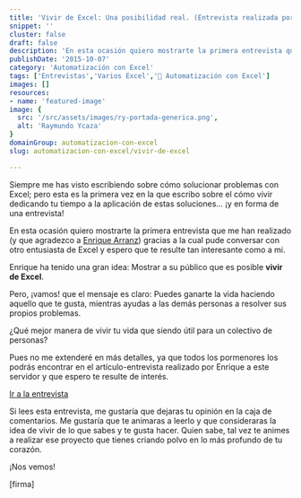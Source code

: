 ```yaml
---
title: 'Vivir de Excel: Una posibilidad real. (Entrevista realizada por Enrique Arranz)'
snippet: ''
cluster: false
draft: false 
description: 'En esta ocasión quiero mostrarte la primera entrevista que me han realizado y en la que pude conversar con otro entusiasta de Excel.'
publishDate: '2015-10-07'
category: 'Automatización con Excel'
tags: ['Entrevistas','Varios Excel','🤖 Automatización con Excel']
images: []
resources: 
- name: 'featured-image'
image: {
  src: '/src/assets/images/ry-portada-generica.png',
  alt: 'Raymundo Ycaza'
}
domainGroup: automatizacion-con-excel
slug: automatizacion-con-excel/vivir-de-excel

---
```


Siempre me has visto escribiendo sobre cómo solucionar problemas con Excel; pero esta es la primera vez en la que escribo sobre el cómo vivir dedicando tu tiempo a la aplicación de estas soluciones... ¡y en forma de una entrevista!

En esta ocasión quiero mostrarte la primera entrevista que me han realizado (y que agradezco a [Enrique Arranz](http://excelyvba.com/about/)) gracias a la cual pude conversar con otro entusiasta de Excel y espero que te resulte tan interesante como a mi.

Enrique ha tenido una gran idea: Mostrar a su público que es posible **vivir de Excel**.

Pero, ¡vamos! que el mensaje es claro: Puedes ganarte la vida haciendo aquello que te gusta, mientras ayudas a las demás personas a resolver sus propios problemas.

¿Qué mejor manera de vivir tu vida que siendo útil para un colectivo de personas?

Pues no me extenderé en más detalles, ya que todos los pormenores los podrás encontrar en el artículo-entrevista realizado por Enrique a este servidor y que espero te resulte de interés.

[Ir a la entrevista](http://bit.ly/EntrevistaQuique)

Si lees esta entrevista, me gustaría que dejaras tu opinión en la caja de comentarios. Me gustaría que te animaras a leerlo y que consideraras la idea de vivir de lo que sabes y te gusta hacer. Quien sabe, tal vez te animes a realizar ese proyecto que tienes criando polvo en lo más profundo de tu corazón.

¡Nos vemos!

\[firma\]
